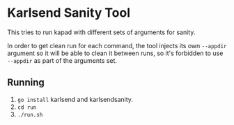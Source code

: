 # Karlsend Sanity Tool

This tries to run kapad with different sets of arguments for sanity.

In order to get clean run for each command, the tool injects its own
`--appdir` argument so it will be able to clean it between runs, so
it's forbidden to use `--appdir` as part of the arguments set.

## Running

1. `go install` karlsend and karlsendsanity.
2. `cd run`
3. `./run.sh`
